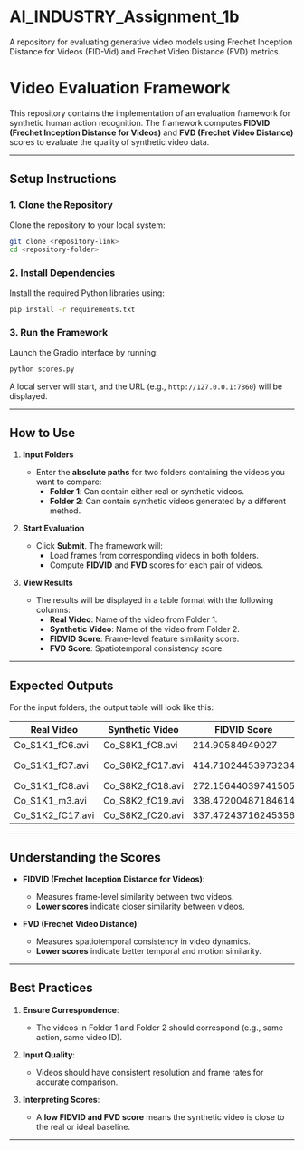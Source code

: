 # AI_INDUSTRY_Assignment_1b
A repository for evaluating generative video models using Frechet Inception Distance for Videos (FID-Vid) and Frechet Video Distance (FVD) metrics.


# Video Evaluation Framework

This repository contains the implementation of an evaluation framework for synthetic human action recognition. The framework computes **FIDVID (Frechet Inception Distance for Videos)** and **FVD (Frechet Video Distance)** scores to evaluate the quality of synthetic video data.

---

## **Setup Instructions**

### 1. Clone the Repository
Clone the repository to your local system:
```bash
git clone <repository-link>
cd <repository-folder>
```

### 2. Install Dependencies
Install the required Python libraries using:
```bash
pip install -r requirements.txt
```

### 3. Run the Framework
Launch the Gradio interface by running:
```bash
python scores.py
```
A local server will start, and the URL (e.g., `http://127.0.0.1:7860`) will be displayed.

---

## **How to Use**

1. **Input Folders**
   - Enter the **absolute paths** for two folders containing the videos you want to compare:
     - **Folder 1**: Can contain either real or synthetic videos.
     - **Folder 2**: Can contain synthetic videos generated by a different method.

2. **Start Evaluation**
   - Click **Submit**. The framework will:
     - Load frames from corresponding videos in both folders.
     - Compute **FIDVID** and **FVD** scores for each pair of videos.

3. **View Results**
   - The results will be displayed in a table format with the following columns:
     - **Real Video**: Name of the video from Folder 1.
     - **Synthetic Video**: Name of the video from Folder 2.
     - **FIDVID Score**: Frame-level feature similarity score.
     - **FVD Score**: Spatiotemporal consistency score.

---

## **Expected Outputs**

For the input folders, the output table will look like this:

| **Real Video**      | **Synthetic Video**  | **FIDVID Score**      | **FVD Score**          |
|---------------------|----------------------|-----------------------|------------------------|
| Co_S1K1_fC6.avi     | Co_S8K1_fC8.avi     | 214.90584949027       | 1.935691333872461e-9   |
| Co_S1K1_fC7.avi     | Co_S8K2_fC17.avi    | 414.71024453973234    | 4.3130710279307615e-9  |
| Co_S1K1_fC8.avi     | Co_S8K2_fC18.avi    | 272.15644039741505    | 1.431334933393025e-8   |
| Co_S1K1_m3.avi      | Co_S8K2_fC19.avi    | 338.47200487184614    | 7.185410256372668e-9   |
| Co_S1K2_fC17.avi    | Co_S8K2_fC20.avi    | 337.47243716245356    | 3.581631395395524e-9   |

---

## **Understanding the Scores**

- **FIDVID (Frechet Inception Distance for Videos)**:
  - Measures frame-level similarity between two videos.
  - **Lower scores** indicate closer similarity between videos.

- **FVD (Frechet Video Distance)**:
  - Measures spatiotemporal consistency in video dynamics.
  - **Lower scores** indicate better temporal and motion similarity.

---

## **Best Practices**

1. **Ensure Correspondence**:
   - The videos in Folder 1 and Folder 2 should correspond (e.g., same action, same video ID).

2. **Input Quality**:
   - Videos should have consistent resolution and frame rates for accurate comparison.

3. **Interpreting Scores**:
   - A **low FIDVID and FVD score** means the synthetic video is close to the real or ideal baseline.

---


